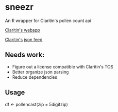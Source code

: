 # sneezr
An R wrapper for Claritin's pollen count api

[Claritin's webapp](http://www.claritin.com/allergy-forecast/)

[Claritin's json feed](http://www.claritin.com/weatherpollenservice/weatherpollenservice.svc/getforecast/[zipcode])

## Needs work:
- Figure out a license compatible with Claritin's TOS
- Better organize json parsing
- Reduce dependencies

## Usage
df <- pollencast(zip = 5digitzip)

